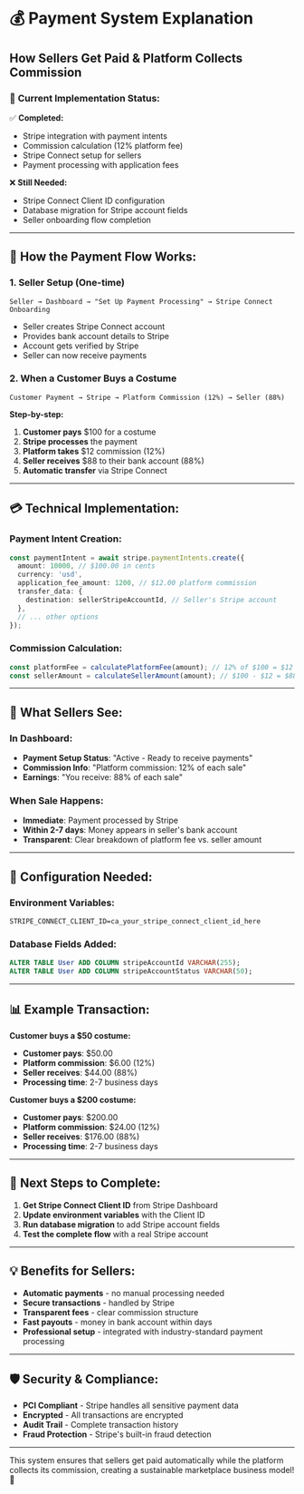 # 💰 Payment System Explanation

## How Sellers Get Paid & Platform Collects Commission

### 🏦 **Current Implementation Status:**

✅ **Completed:**
- Stripe integration with payment intents
- Commission calculation (12% platform fee)
- Stripe Connect setup for sellers
- Payment processing with application fees

❌ **Still Needed:**
- Stripe Connect Client ID configuration
- Database migration for Stripe account fields
- Seller onboarding flow completion

---

## 🔄 **How the Payment Flow Works:**

### **1. Seller Setup (One-time)**
```
Seller → Dashboard → "Set Up Payment Processing" → Stripe Connect Onboarding
```
- Seller creates Stripe Connect account
- Provides bank account details to Stripe
- Account gets verified by Stripe
- Seller can now receive payments

### **2. When a Customer Buys a Costume**
```
Customer Payment → Stripe → Platform Commission (12%) → Seller (88%)
```

**Step-by-step:**
1. **Customer pays** $100 for a costume
2. **Stripe processes** the payment
3. **Platform takes** $12 commission (12%)
4. **Seller receives** $88 to their bank account (88%)
5. **Automatic transfer** via Stripe Connect

---

## 💳 **Technical Implementation:**

### **Payment Intent Creation:**
```typescript
const paymentIntent = await stripe.paymentIntents.create({
  amount: 10000, // $100.00 in cents
  currency: 'usd',
  application_fee_amount: 1200, // $12.00 platform commission
  transfer_data: {
    destination: sellerStripeAccountId, // Seller's Stripe account
  },
  // ... other options
});
```

### **Commission Calculation:**
```typescript
const platformFee = calculatePlatformFee(amount); // 12% of $100 = $12
const sellerAmount = calculateSellerAmount(amount); // $100 - $12 = $88
```

---

## 🎯 **What Sellers See:**

### **In Dashboard:**
- **Payment Setup Status**: "Active - Ready to receive payments"
- **Commission Info**: "Platform commission: 12% of each sale"
- **Earnings**: "You receive: 88% of each sale"

### **When Sale Happens:**
- **Immediate**: Payment processed by Stripe
- **Within 2-7 days**: Money appears in seller's bank account
- **Transparent**: Clear breakdown of platform fee vs. seller amount

---

## 🔧 **Configuration Needed:**

### **Environment Variables:**
```env
STRIPE_CONNECT_CLIENT_ID=ca_your_stripe_connect_client_id_here
```

### **Database Fields Added:**
```sql
ALTER TABLE User ADD COLUMN stripeAccountId VARCHAR(255);
ALTER TABLE User ADD COLUMN stripeAccountStatus VARCHAR(50);
```

---

## 📊 **Example Transaction:**

**Customer buys a $50 costume:**
- **Customer pays**: $50.00
- **Platform commission**: $6.00 (12%)
- **Seller receives**: $44.00 (88%)
- **Processing time**: 2-7 business days

**Customer buys a $200 costume:**
- **Customer pays**: $200.00
- **Platform commission**: $24.00 (12%)
- **Seller receives**: $176.00 (88%)
- **Processing time**: 2-7 business days

---

## 🚀 **Next Steps to Complete:**

1. **Get Stripe Connect Client ID** from Stripe Dashboard
2. **Update environment variables** with the Client ID
3. **Run database migration** to add Stripe account fields
4. **Test the complete flow** with a real Stripe account

---

## 💡 **Benefits for Sellers:**

- **Automatic payments** - no manual processing needed
- **Secure transactions** - handled by Stripe
- **Transparent fees** - clear commission structure
- **Fast payouts** - money in bank account within days
- **Professional setup** - integrated with industry-standard payment processing

---

## 🛡️ **Security & Compliance:**

- **PCI Compliant** - Stripe handles all sensitive payment data
- **Encrypted** - All transactions are encrypted
- **Audit Trail** - Complete transaction history
- **Fraud Protection** - Stripe's built-in fraud detection

---

This system ensures that sellers get paid automatically while the platform collects its commission, creating a sustainable marketplace business model! 🎉
